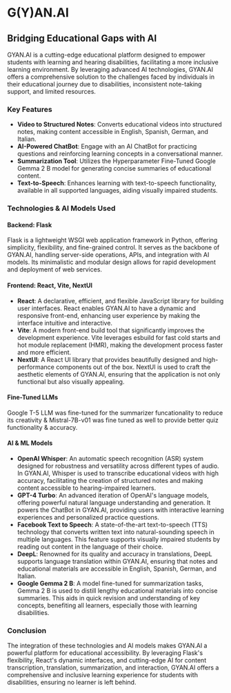 # G(Y)AN.AI

## Bridging Educational Gaps with AI

GYAN.AI is a cutting-edge educational platform designed to empower students with learning and hearing disabilities, facilitating a more inclusive learning environment. By leveraging advanced AI technologies, GYAN.AI offers a comprehensive solution to the challenges faced by individuals in their educational journey due to disabilities, inconsistent note-taking support, and limited resources.

### Key Features

- **Video to Structured Notes**: Converts educational videos into structured notes, making content accessible in English, Spanish, German, and Italian.
- **AI-Powered ChatBot**: Engage with an AI ChatBot for practicing questions and reinforcing learning concepts in a conversational manner.
- **Summarization Tool**: Utilizes the Hyperparameter Fine-Tuned Google Gemma 2 B model for generating concise summaries of educational content.
- **Text-to-Speech**: Enhances learning with text-to-speech functionality, available in all supported languages, aiding visually impaired students.

### Technologies & AI Models Used

#### Backend: Flask

Flask is a lightweight WSGI web application framework in Python, offering simplicity, flexibility, and fine-grained control. It serves as the backbone of GYAN.AI, handling server-side operations, APIs, and integration with AI models. Its minimalistic and modular design allows for rapid development and deployment of web services.

#### Frontend: React, Vite, NextUI

- **React**: A declarative, efficient, and flexible JavaScript library for building user interfaces. React enables GYAN.AI to have a dynamic and responsive front-end, enhancing user experience by making the interface intuitive and interactive.
- **Vite**: A modern front-end build tool that significantly improves the development experience. Vite leverages esbuild for fast cold starts and hot module replacement (HMR), making the development process faster and more efficient.
- **NextUI**: A React UI library that provides beautifully designed and high-performance components out of the box. NextUI is used to craft the aesthetic elements of GYAN.AI, ensuring that the application is not only functional but also visually appealing.

#### Fine-Tuned LLMs

Google T-5 LLM was fine-tuned for the summarizer funcationality to reduce its creativity & Mistral-7B-v01 was fine tuned as well to provide better quiz functionality & accuracy.

#### AI & ML Models

- **OpenAI Whisper**: An automatic speech recognition (ASR) system designed for robustness and versatility across different types of audio. In GYAN.AI, Whisper is used to transcribe educational videos with high accuracy, facilitating the creation of structured notes and making content accessible to hearing-impaired learners.
- **GPT-4 Turbo**: An advanced iteration of OpenAI's language models, offering powerful natural language understanding and generation. It powers the ChatBot in GYAN.AI, providing users with interactive learning experiences and personalized practice questions.
- **Facebook Text to Speech**: A state-of-the-art text-to-speech (TTS) technology that converts written text into natural-sounding speech in multiple languages. This feature supports visually impaired students by reading out content in the language of their choice.
- **DeepL**: Renowned for its quality and accuracy in translations, DeepL supports language translation within GYAN.AI, ensuring that notes and educational materials are accessible in English, Spanish, German, and Italian.
- **Google Gemma 2 B**: A model fine-tuned for summarization tasks, Gemma 2 B is used to distill lengthy educational materials into concise summaries. This aids in quick revision and understanding of key concepts, benefiting all learners, especially those with learning disabilities.

### Conclusion

The integration of these technologies and AI models makes GYAN.AI a powerful platform for educational accessibility. By leveraging Flask's flexibility, React's dynamic interfaces, and cutting-edge AI for content transcription, translation, summarization, and interaction, GYAN.AI offers a comprehensive and inclusive learning experience for students with disabilities, ensuring no learner is left behind.
